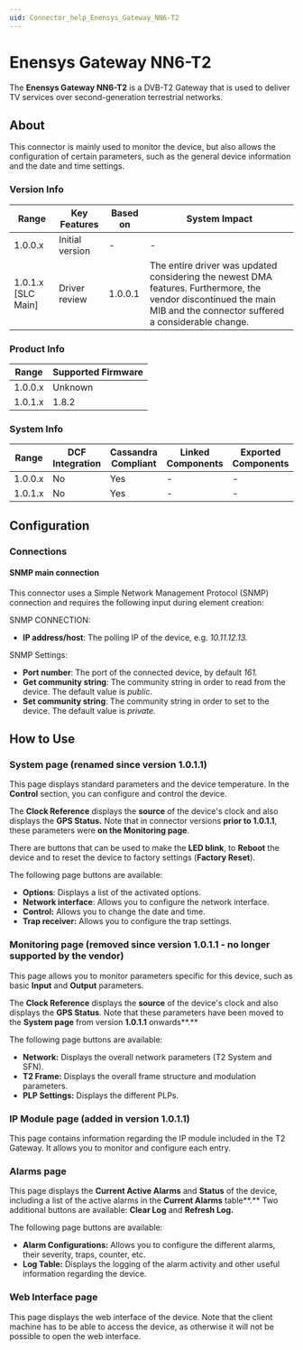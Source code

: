 ```yaml
---
uid: Connector_help_Enensys_Gateway_NN6-T2
---
```


# Enensys Gateway NN6-T2

The **Enensys Gateway NN6-T2** is a DVB-T2 Gateway that is used to deliver TV services over second-generation terrestrial networks.

## About

This connector is mainly used to monitor the device, but also allows the configuration of certain parameters, such as the general device information and the date and time settings.

### Version Info

| **Range**            | **Key Features** | **Based on** | **System Impact**                                                                                                                                                   |
|----------------------|------------------|--------------|---------------------------------------------------------------------------------------------------------------------------------------------------------------------|
| 1.0.0.x              | Initial version  | \-           | \-                                                                                                                                                                  |
| 1.0.1.x \[SLC Main\] | Driver review    | 1.0.0.1      | The entire driver was updated considering the newest DMA features. Furthermore, the vendor discontinued the main MIB and the connector suffered a considerable change. |

### Product Info

| **Range** | **Supported Firmware** |
|-----------|------------------------|
| 1.0.0.x   | Unknown                |
| 1.0.1.x   | 1.8.2                  |

### System Info

| **Range** | **DCF Integration** | **Cassandra Compliant** | **Linked Components** | **Exported Components** |
|-----------|---------------------|-------------------------|-----------------------|-------------------------|
| 1.0.0.x   | No                  | Yes                     | \-                    | \-                      |
| 1.0.1.x   | No                  | Yes                     | \-                    | \-                      |

## Configuration

### Connections

#### SNMP main connection

This connector uses a Simple Network Management Protocol (SNMP) connection and requires the following input during element creation:

SNMP CONNECTION:

- **IP address/host**: The polling IP of the device, e.g. *10.11.12.13.*

SNMP Settings:

- **Port number**: The port of the connected device, by default *161.*
- **Get community string**: The community string in order to read from the device. The default value is *public*.
- **Set community string**: The community string in order to set to the device. The default value is *private.*

## How to Use

### System page (renamed since version 1.0.1.1)

This page displays standard parameters and the device temperature. In the **Control** section, you can configure and control the device.

The **Clock Reference** displays the **source** of the device's clock and also displays the **GPS Status.** Note that in connector versions **prior to 1.0.1.1**, these parameters were **on the Monitoring page**.

There are buttons that can be used to make the **LED blink**, to **Reboot** the device and to reset the device to factory settings (**Factory Reset**).

The following page buttons are available:

- **Options**: Displays a list of the activated options.
- **Network interface**: Allows you to configure the network interface.
- **Control:** Allows you to change the date and time.
- **Trap receiver:** Allows you to configure the trap settings.

### Monitoring page (removed since version 1.0.1.1 - no longer supported by the vendor)

This page allows you to monitor parameters specific for this device, such as basic **Input** and **Output** parameters.

The **Clock Reference** displays the **source** of the device's clock and also displays the **GPS Status**. Note that these parameters have been moved to the **System page** from version **1.0.1.1** onwards**.**

The following page buttons are available:

- **Network:** Displays the overall network parameters (T2 System and SFN).
- **T2 Frame:** Displays the overall frame structure and modulation parameters.
- **PLP Settings:** Displays the different PLPs.

### IP Module page (added in version 1.0.1.1)

This page contains information regarding the IP module included in the T2 Gateway. It allows you to monitor and configure each entry.

### Alarms page

This page displays the **Current Active Alarms** and **Status** of the device, including a list of the active alarms in the **Current Alarms** table**.** Two additional buttons are available: **Clear Log** and **Refresh Log.**

The following page buttons are available:

- **Alarm Configurations:** Allows you to configure the different alarms, their severity, traps, counter, etc.
- **Log Table:** Displays the logging of the alarm activity and other useful information regarding the device.

### Web Interface page

This page displays the web interface of the device. Note that the client machine has to be able to access the device, as otherwise it will not be possible to open the web interface.
